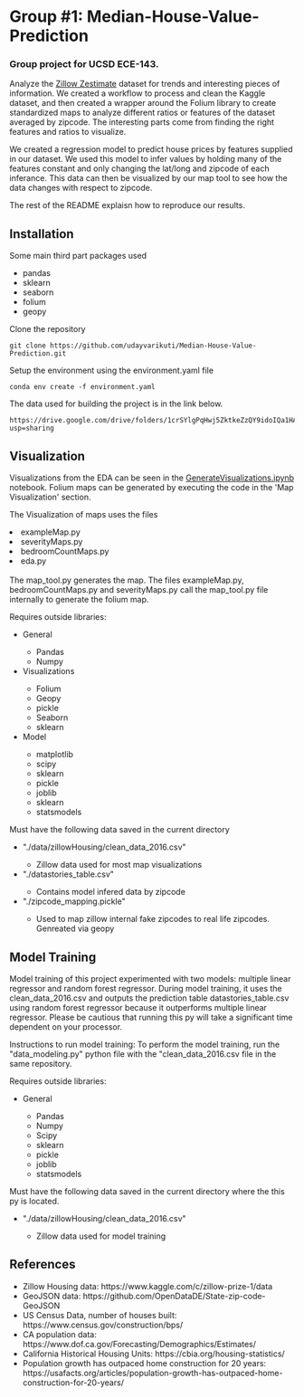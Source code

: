 # Group #1: Median-House-Value-Prediction
### Group project for UCSD ECE-143.
Analyze the [Zillow Zestimate](https://www.kaggle.com/c/zillow-prize-1/data) dataset for trends and interesting pieces of information. We created a workflow to process and clean the Kaggle dataset, and then created a wrapper around the Folium library to create standardized maps to analyze different ratios or features of the dataset averaged by zipcode. The interesting parts come from finding the right features and ratios to visualize. 

We created a regression model to predict house prices by features supplied in our dataset. We used this model to infer values by holding many of the features constant and only changing the lat/long and zipcode of each inferance. This data can then be visualized by our map tool to see how the data changes with respect to zipcode.

The rest of the README explaisn how to reproduce our results.

## Installation

Some main third part packages used
- pandas
- sklearn
- seaborn
- folium
- geopy

Clone the repository
```
git clone https://github.com/udayvarikuti/Median-House-Value-Prediction.git
```

Setup the environment using the environment.yaml file
```
conda env create -f environment.yaml
```

The data used for building the project is in the link below.
```
https://drive.google.com/drive/folders/1crSYlgPqHwj5ZktkeZzQY9idoIQa1HAY?usp=sharing
```

## Visualization

Visualizations from the EDA can be seen in the [GenerateVisualizations.ipynb](https://github.com/udayvarikuti/Median-House-Value-Prediction/blob/main/GenerateVisualizations.ipynb) notebook. Folium maps can be generated by executing the code in the 'Map Visualization' section.

The Visualization of maps uses the files
<li>exampleMap.py</li>
<li>severityMaps.py</li>
<li>bedroomCountMaps.py</li>
<li>eda.py</li>
<br>
The map_tool.py generates the map. The files exampleMap.py, bedroomCountMaps.py and severityMaps.py call the map_tool.py file internally to generate the folium map.
<br>

Requires outside libraries:
<ul>
    <li>General</li>
    <ul>
        <li>Pandas</li>
        <li>Numpy</li>
    </ul>
    <li>Visualizations</li>
        <ul>
            <li>Folium</li>
            <li>Geopy</li>
            <li>pickle</li>
            <li>Seaborn</li>
            <li>sklearn</li>
        </ul>
    <li>Model</li>
    <ul>
        <li>matplotlib</li>
        <li>scipy</li>
        <li>sklearn</li>
        <li>pickle</li>
        <li>joblib</li>
        <li>sklearn</li>
        <li>statsmodels</li>
    </ul>
    
</ul>

Must have the following data saved in the current directory
<ul>
    <li>"./data/zillowHousing/clean_data_2016.csv"</li>
        <ul>
            <li>Zillow data used for most map visualizations</li>
        </ul>
    <li>"./datastories_table.csv"</li>
        <ul>
            <li>Contains model infered data by zipcode</li>
        </ul>
    <li>"./zipcode_mapping.pickle"</li>
        <ul>
            <li>Used to map zillow internal fake zipcodes to real life zipcodes. Genreated via geopy</li>
        </ul>
</ul>

## Model Training

Model training of this project experimented with two models: multiple linear regressor and random forest regressor. 
During model training, it uses the clean_data_2016.csv and outputs the prediction table datastories_table.csv using random forest regressor because it outperforms multiple linear regressor. Please be cautious that running this py will take a significant time dependent on your processor.

Instructions to run model training: To perform the model training, run the "data_modeling.py" python file with the "clean_data_2016.csv file in the same repository.

Requires outside libraries:
<ul>
    <li>General</li>
    <ul>
        <li>Pandas</li>
        <li>Numpy</li>
        <li>Scipy</li>
        <li>sklearn</li>
        <li>pickle</li>
        <li>joblib</li>
        <li>statsmodels</li>
    </ul>
</ul>    
Must have the following data saved in the current directory where the this py is located.
<ul>
    <li>"./data/zillowHousing/clean_data_2016.csv"</li>
        <ul>
            <li>Zillow data used for model training</li>
        </ul>
</ul>

## References
<ul>
    <li>Zillow Housing data: https://www.kaggle.com/c/zillow-prize-1/data</li>
    <li>GeoJSON data: https://github.com/OpenDataDE/State-zip-code-GeoJSON</li>
    <li>US Census Data, number of houses built: https://www.census.gov/construction/bps/</li>
    <li>CA population data: https://www.dof.ca.gov/Forecasting/Demographics/Estimates/</li>
    <li>California Historical Housing Units: https://cbia.org/housing-statistics/</li>
    <li>Population growth has outpaced home construction for 20 years: https://usafacts.org/articles/population-growth-has-outpaced-home-construction-for-20-years/</li>
</ul>
